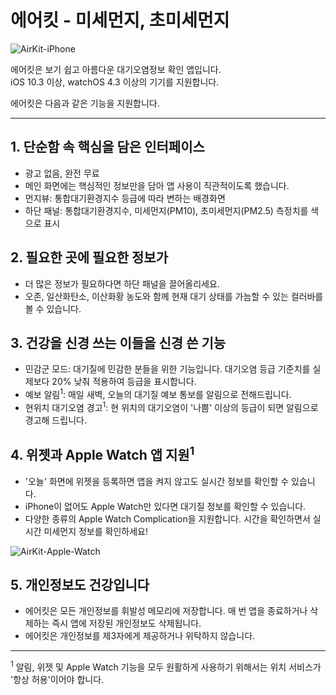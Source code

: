 # 에어킷 - 미세먼지, 초미세먼지

![AirKit-iPhone](https://github.com/naturale0/AirKit-Support/raw/master/images/AirKit-promo.001.jpeg)

에어킷은 보기 쉽고 아름다운 대기오염정보 확인 앱입니다.  
iOS 10.3 이상, watchOS 4.3 이상의 기기를 지원합니다.

에어킷은 다음과 같은 기능을 지원합니다.


---

## 1. 단순함 속 핵심을 담은 인터페이스
- 광고 없음, 완전 무료
- 메인 화면에는 핵심적인 정보만을 담아 앱 사용이 직관적이도록 했습니다.
- 먼지뷰: 통합대기환경지수 등급에 따라 변하는 배경화면
- 하단 패널: 통합대기환경지수, 미세먼지(PM10), 초미세먼지(PM2.5) 측정치를 색으로 표시

## 2. 필요한 곳에 필요한 정보가
- 더 많은 정보가 필요하다면 하단 패널을 끌어올리세요.
- 오존, 일산화탄소, 이산화황 농도와 함께 현재 대기 상태를 가늠할 수 있는 컬러바를 볼 수 있습니다.

## 3. 건강을 신경 쓰는 이들을 신경 쓴 기능
- 민감군 모드: 대기질에 민감한 분들을 위한 기능입니다. 대기오염 등급 기준치를 실제보다 20% 낮춰 적용하여 등급을 표시합니다.
- 예보 알림<sup>1</sup>: 매일 새벽, 오늘의 대기질 예보 통보를 알림으로 전해드립니다.
- 현위치 대기오염 경고<sup>1</sup>: 현 위치의 대기오염이 '나쁨' 이상의 등급이 되면 알림으로 경고해 드립니다.

## 4. 위젯과 Apple Watch 앱 지원<sup>1</sup>
- '오늘' 화면에 위젯을 등록하면 앱을 켜지 않고도 실시간 정보를 확인할 수 있습니다.
- iPhone이 없어도 Apple Watch만 있다면 대기질 정보를 확인할 수 있습니다.
- 다양한 종류의 Apple Watch Complication을 지원합니다. 시간을 확인하면서 실시간 미세먼지 정보를 확인하세요!

![AirKit-Apple-Watch](https://github.com/naturale0/AirKit-Support/raw/master/images/AirKit-promo.002.jpeg)

## 5. 개인정보도 건강입니다
- 에어킷은 모든 개인정보를 휘발성 메모리에 저장합니다. 매 번 앱을 종료하거나 삭제하는 즉시 앱에 저장된 개인정보도 삭제됩니다.
- 에어킷은 개인정보를 제3자에게 제공하거나 위탁하지 않습니다.

---

<sup>1</sup> 알림, 위젯 및 Apple Watch 기능을 모두 원활하게 사용하기 위해서는 위치 서비스가 '항상 허용'이어야 합니다.

